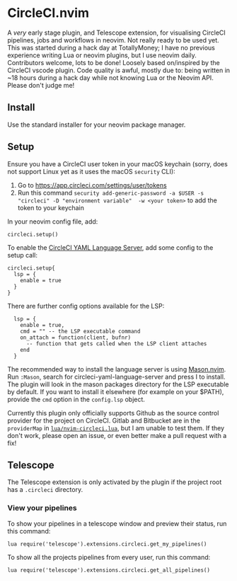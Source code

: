 # CircleCI.nvim

A _very_ early stage plugin, and Telescope extension, for visualising CircleCI pipelines, jobs and workflows in neovim. Not really ready to be used yet. This was started during a hack day at TotallyMoney; I have no previous experience writing Lua or neovim plugins, but I use neovim daily. Contributors welcome, lots to be done! Loosely based on/inspired by the CircleCI vscode plugin. Code quality is awful, mostly due to: being written in ~18 hours during a hack day while not knowing Lua or the Neovim API. Please don't judge me!

## Install
Use the standard installer for your neovim package manager.

## Setup
Ensure you have a CircleCI user token in your macOS keychain (sorry, does not support Linux yet as it uses the macOS `security` CLI):
1. Go to https://app.circleci.com/settings/user/tokens
2. Run this command `security add-generic-password -a $USER -s "circleci" -D "environment variable"  -w <your token>` to add the token to your keychain

In your neovim config file, add:
```
circleci.setup()
```

To enable the [CircleCI YAML Language Server](https://github.com/CircleCI-Public/circleci-yaml-language-server), add some config to the setup call:
```
circleci.setup{
  lsp = {
    enable = true
  }
}
```
There are further config options available for the LSP:
```
  lsp = {
    enable = true,
    cmd = "" -- the LSP executable command
    on_attach = function(client, bufnr)
      -- function that gets called when the LSP client attaches
    end
  }
```
The recommended way to install the language server is using [Mason.nvim](https://github.com/williamboman/mason.nvim). Run `:Mason`, search for circleci-yaml-language-server and press I to install. The plugin will look in the mason packages directory for the LSP executable by default. If you want to install it elsewhere (for example on your $PATH), provide the `cmd` option in the `config.lsp` object.

Currently this plugin only officially supports Github as the source control provider for the project on CircleCI. Gitlab and Bitbucket are in the `providerMap` in [`lua/nvim-circleci.lua`](https://github.com/tomoakley/circleci.nvim/blob/main/lua/nvim-circleci.lua), but I am unable to test them. If they don't work, please open an issue, or even better make a pull request with a fix!

## Telescope
The Telescope extension is only activated by the plugin if the project root has a `.circleci` directory.

### View your pipelines
To show your pipelines in a telescope window and preview their status, run this command:
```
lua require('telescope').extensions.circleci.get_my_pipelines()
```
To show all the projects pipelines from every user, run this command:
```
lua require('telescope').extensions.circleci.get_all_pipelines()
```


